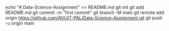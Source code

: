 echo "# Data-Science-Assignment" >> README.md
git init
git add README.md
git commit -m "first commit"
git branch -M main
git remote add origin https://github.com/AVIJIT-PAL/Data-Science-Assignment.git
git push -u origin main

